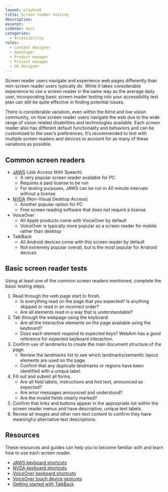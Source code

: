 ```yaml
---
layout: playbook
title: Screen reader testing
description: 
excerpt: 
sidenav: docs
categories:
  - Accessibility
roles:
  - Content designer
  - Developer
  - Product manager
  - Project manager
  - UX designer
---
```


Screen reader users navigate and experience web pages differently than non-screen reader users typically do. While it takes considerable experience to use a screen reader in the same way as the average daily user, incorporating basic screen reader testing into your accessibility test plan can still be quite effective in finding potential issues.

There is considerable variation, even within the blind and low vision community, on how screen reader users navigate the web due to the wide range of vision related disabilities and technologies available. Each screen reader also has different default functionality and behaviors and can be customized to the user’s preferences. It’s recommended to test with multiple screen readers and devices to account for as many of these variations as possible. 

## Common screen readers

* [JAWS](https://www.freedomscientific.com/products/software/jaws/) (Job Access With Speech)
  * A very popular screen reader available for PC
  * Requires a paid license to be run
  * For testing purposes, JAWS can be run in 40 minute intervals without a license
* [NVDA](https://www.nvaccess.org/about-nvda/) (Non-Visual Desktop Access)
  * Another popular option for PC
  * Free screen reading software that does not require a license
* VoiceOver
  * All Apple products come with VoiceOver by default
  * VoiceOver is typically more popular as a screen reader for mobile rather than desktop
* TalkBack
  * All Android devices come with this screen reader by default
  * Not extremely popular overall, but is the most popular for Android devices


## Basic screen reader tests

Using at least one of the common screen readers mentioned, complete the basic testing steps.

1. Read through the web page start to finish.
   * Is everything read on the page that you expected? Is anything skipped or read in an incorrect order?
   * Are all elements read in a way that is understandable? 
2. Tab through the webpage using the keyboard.
   * Are all the interactive elements on the page available using the keyboard?
   * Does each element respond to expected keys? WebAim has a good reference for expected keyboard interaction.
3. Confirm use of landmarks to create the main document structure of the page.
   * Review the landmarks list to see which landmarks/semantic layout elements are used on the page.
   * Confirm that any duplicate landmarks or regions have been identified with a unique label.
4. Fill out and submit all forms.
   * Are all field labels, instructions and hint text, announced as expected?
   * Are error messages announced and understood?
   * Are the invalid fields clearly marked?
5. Confirm that links and buttons appear in the appropriate list within the screen reader menus and have descriptive, unique text labels.
6. Review all images and other non-text content to confirm they have meaningful alternative text descriptions.

## Resources
These resources and guides can help you to become familiar with and learn how to use each screen reader.
* [JAWS keyboard shortcuts](https://webaim.org/resources/shortcuts/jaws)
* [NVDA keyboard shortcuts](https://webaim.org/resources/shortcuts/nvda)
* [VoiceOver keyboard shortcuts](https://webaim.org/articles/voiceover/)
* [VoiceOver touch device gestures](https://support.apple.com/guide/iphone/turn-on-and-practice-voiceover-iph3e2e415f/ios)
* [Getting started with TalkBack](https://support.google.com/accessibility/android/answer/6283677?hl=en)
